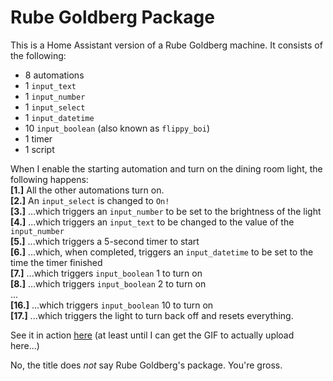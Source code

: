 # Rube Goldberg Package
This is a Home Assistant version of a Rube Goldberg machine. It consists of the following:
- 8 automations
- 1 `input_text`
- 1 `input_number`
- 1 `input_select`
- 1 `input_datetime`
- 10 `input_boolean` (also known as `flippy_boi`)
- 1 timer
- 1 script

When I enable the starting automation and turn on the dining room light, the following happens:<br>
**[1.]** All the other automations turn on.<br>
**[2.]** An `input_select` is changed to `On!`<br>
**[3.]** ...which triggers an `input_number` to be set to the brightness of the light<br>
**[4.]** ...which triggers an `input_text` to be changed to the value of the `input_number`<br>
**[5.]** ...which triggers a 5-second timer to start<br>
**[6.]** ...which, when completed, triggers an `input_datetime` to be set to the time the timer finished<br>
**[7.]** ...which triggers `input_boolean` 1 to turn on<br>
**[8.]** ...which triggers `input_boolean` 2 to turn on<br>
...<br>
**[16.]** ...which triggers `input_boolean` 10 to turn on<br>
**[17.]** ...which triggers the light to turn back off and resets everything.

See it in action [here](https://giphy.com/gifs/ZGInitFJ60QqXYxR6j/fullscreen) (at least until I can get the GIF to actually upload here...)

No, the title does *not* say Rube Goldberg's package. You're gross.
